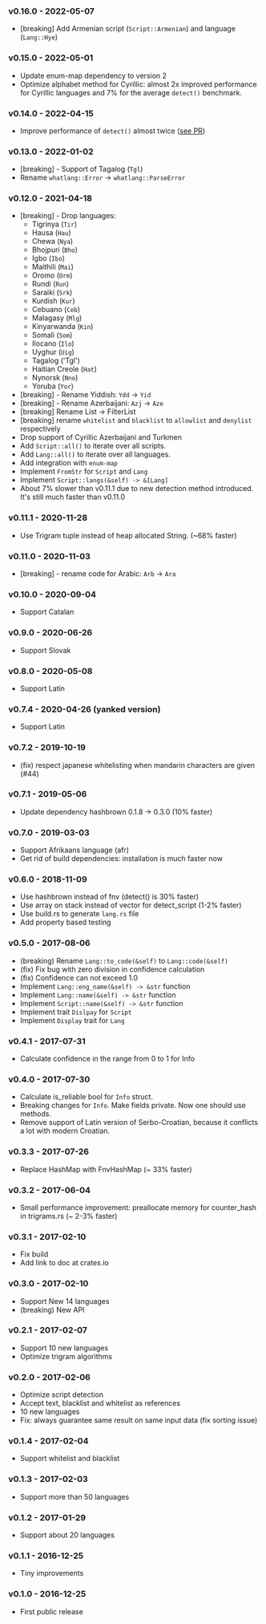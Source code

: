 ### v0.16.0 - 2022-05-07
* [breaking] Add Armenian script (`Script::Armenian`) and language (`Lang::Hye`)

### v0.15.0 - 2022-05-01
* Update enum-map dependency to version 2
* Optimize alphabet method for Cyrillic: almost 2x improved performance for Cyrillic languages and 7% for the average `detect()` benchmark.

### v0.14.0 - 2022-04-15
* Improve performance of `detect()` almost twice ([see PR](https://github.com/greyblake/whatlang-rs/pull/108))

### v0.13.0 - 2022-01-02
* [breaking] - Support of Tagalog (`Tgl`)
* Rename `whatlang::Error` -> `whatlang::ParseError`

### v0.12.0 - 2021-04-18
* [breaking] - Drop languages:
  * Tigrinya (`Tir`)
  * Hausa (`Hau`)
  * Chewa (`Nya`)
  * Bhojpuri (`Bho`)
  * Igbo (`Ibo`)
  * Maithili (`Mai`)
  * Oromo (`Orm`)
  * Rundi (`Run`)
  * Saraiki (`Srk`)
  * Kurdish (`Kur`)
  * Cebuano (`Ceb`)
  * Malagasy (`Mlg`)
  * Kinyarwanda (`Kin`)
  * Somali (`Som`)
  * Ilocano (`Ilo`)
  * Uyghur (`Uig`)
  * Tagalog ('Tgl')
  * Haitian Creole (`Hat`)
  * Nynorsk (`Nno`)
  * Yoruba (`Yor`)
* [breaking] - Rename Yiddish: `Ydd` -> `Yid`
* [breaking] - Rename Azerbaijani: `Azj` -> `Aze`
* [breaking] Rename List -> FilterList
* [breaking] rename `whitelist` and `blacklist` to `allowlist` and `denylist` respectively
* Drop support of Cyrillic Azerbaijani and Turkmen
* Add `Script::all()` to iterate over all scripts.
* Add `Lang::all()` to iterate over all languages.
* Add integration with `enum-map`
* Implement `FromStr` for `Script` and `Lang`
* Implement `Script::langs(&self) -> &[Lang]`
* About 7% slower than v0.11.1 due to new detection method introduced. It's still much faster than v0.11.0

### v0.11.1 - 2020-11-28
* Use Trigram tuple instead of heap allocated String. (~68% faster)

### v0.11.0 - 2020-11-03
* [breaking] - rename code for Arabic: `Arb` -> `Ara`

### v0.10.0 - 2020-09-04
* Support Catalan

### v0.9.0 - 2020-06-26
* Support Slovak

### v0.8.0 - 2020-05-08
* Support Latin

### v0.7.4 - 2020-04-26 (yanked version)
* Support Latin

### v0.7.2 - 2019-10-19
* (fix) respect japanese whitelisting when mandarin characters are given (#44)

### v0.7.1 - 2019-05-06
* Update dependency hashbrown 0.1.8 -> 0.3.0 (10% faster)

### v0.7.0 - 2019-03-03
* Support Afrikaans language (afr)
* Get rid of build dependencies: installation is much faster now

### v0.6.0 - 2018-11-09
* Use hashbrown instead of fnv (detect() is 30% faster)
* Use array on stack instead of vector for detect_script (1-2% faster)
* Use build.rs to generate `lang.rs` file
* Add property based testing

### v0.5.0 - 2017-08-06
* (breaking) Rename `Lang::to_code(&self)` to `Lang::code(&self)`
* (fix) Fix bug with zero division in confidence calculation
* (fix) Confidence can not exceed 1.0
* Implement `Lang::eng_name(&self) -> &str` function
* Implement `Lang::name(&self) -> &str` function
* Implement `Script::name(&self) -> &str` function
* Implement trait `Dislpay` for `Script`
* Implement `Display` trait for `Lang`

### v0.4.1 - 2017-07-31
* Calculate confidence in the range from 0 to 1 for Info

### v0.4.0 - 2017-07-30
* Calculate is_reliable bool for `Info` struct.
* Breaking changes for `Info`. Make fields private. Now one should use methods.
* Remove support of Latin version of Serbo-Croatian, because it conflicts a lot with modern Croatian.

### v0.3.3 - 2017-07-26
* Replace HashMap with FnvHashMap (~ 33% faster)

### v0.3.2 - 2017-06-04
* Small performance improvement: preallocate memory for counter_hash in trigrams.rs (~ 2-3% faster)

### v0.3.1 - 2017-02-10
* Fix build
* Add link to doc at crates.io

### v0.3.0 - 2017-02-10
* Support New 14 languages
* (breaking) New API

### v0.2.1 - 2017-02-07
* Support 10 new languages
* Optimize trigram algorithms

### v0.2.0 - 2017-02-06
* Optimize script detection
* Accept text, blacklist and whitelist as references
* 10 new languages
* Fix: always guarantee same result on same input data (fix sorting issue)

### v0.1.4 - 2017-02-04
* Support whitelist and blacklist

### v0.1.3 - 2017-02-03
* Support more than 50 languages

### v0.1.2 - 2017-01-29
* Support about 20 languages

### v0.1.1 - 2016-12-25
* Tiny improvements

### v0.1.0 - 2016-12-25
* First public release
